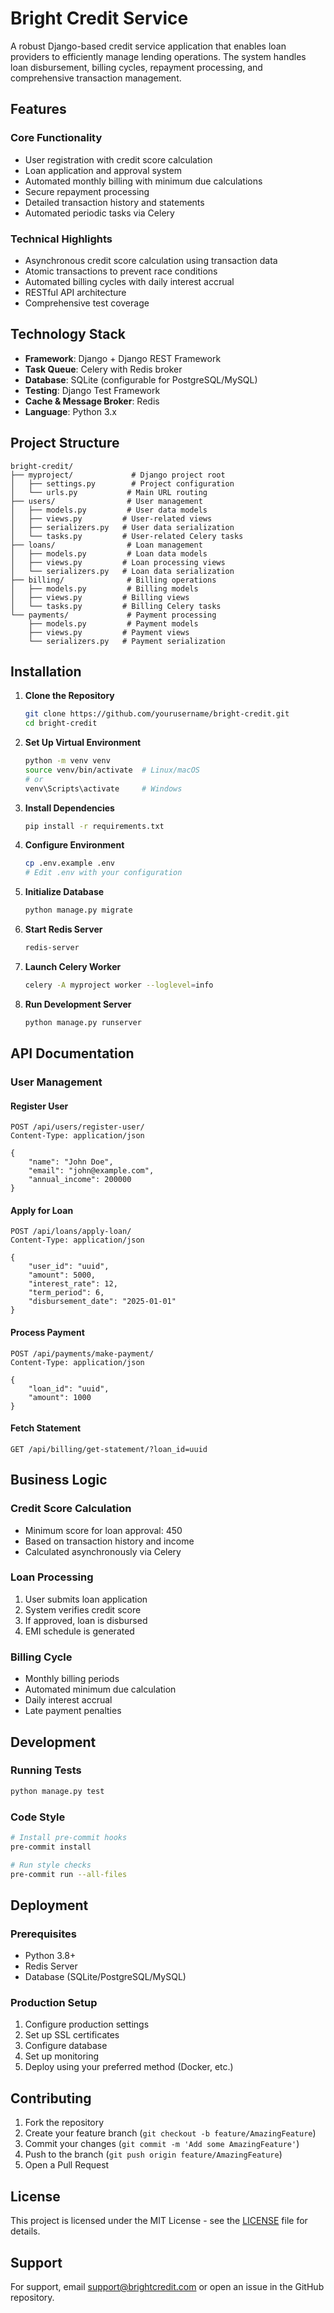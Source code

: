 # Bright Credit Service

A robust Django-based credit service application that enables loan providers to efficiently manage lending operations. The system handles loan disbursement, billing cycles, repayment processing, and comprehensive transaction management.

## Features

### Core Functionality
- User registration with credit score calculation
- Loan application and approval system
- Automated monthly billing with minimum due calculations
- Secure repayment processing
- Detailed transaction history and statements
- Automated periodic tasks via Celery

### Technical Highlights
- Asynchronous credit score calculation using transaction data
- Atomic transactions to prevent race conditions
- Automated billing cycles with daily interest accrual
- RESTful API architecture
- Comprehensive test coverage

## Technology Stack

- **Framework**: Django + Django REST Framework
- **Task Queue**: Celery with Redis broker
- **Database**: SQLite (configurable for PostgreSQL/MySQL)
- **Testing**: Django Test Framework
- **Cache & Message Broker**: Redis
- **Language**: Python 3.x

## Project Structure

```
bright-credit/
├── myproject/             # Django project root
│   ├── settings.py        # Project configuration
│   └── urls.py           # Main URL routing
├── users/                # User management
│   ├── models.py         # User data models
│   ├── views.py         # User-related views
│   ├── serializers.py   # User data serialization
│   └── tasks.py         # User-related Celery tasks
├── loans/                # Loan management
│   ├── models.py         # Loan data models
│   ├── views.py         # Loan processing views
│   └── serializers.py   # Loan data serialization
├── billing/              # Billing operations
│   ├── models.py         # Billing models
│   ├── views.py         # Billing views
│   └── tasks.py         # Billing Celery tasks
└── payments/             # Payment processing
    ├── models.py         # Payment models
    ├── views.py         # Payment views
    └── serializers.py   # Payment serialization
```

## Installation

1. **Clone the Repository**
   ```bash
   git clone https://github.com/yourusername/bright-credit.git
   cd bright-credit
   ```

2. **Set Up Virtual Environment**
   ```bash
   python -m venv venv
   source venv/bin/activate  # Linux/macOS
   # or
   venv\Scripts\activate     # Windows
   ```

3. **Install Dependencies**
   ```bash
   pip install -r requirements.txt
   ```

4. **Configure Environment**
   ```bash
   cp .env.example .env
   # Edit .env with your configuration
   ```

5. **Initialize Database**
   ```bash
   python manage.py migrate
   ```

6. **Start Redis Server**
   ```bash
   redis-server
   ```

7. **Launch Celery Worker**
   ```bash
   celery -A myproject worker --loglevel=info
   ```

8. **Run Development Server**
   ```bash
   python manage.py runserver
   ```

## API Documentation

### User Management

#### Register User
```http
POST /api/users/register-user/
Content-Type: application/json

{
    "name": "John Doe",
    "email": "john@example.com",
    "annual_income": 200000
}
```

#### Apply for Loan
```http
POST /api/loans/apply-loan/
Content-Type: application/json

{
    "user_id": "uuid",
    "amount": 5000,
    "interest_rate": 12,
    "term_period": 6,
    "disbursement_date": "2025-01-01"
}
```

#### Process Payment
```http
POST /api/payments/make-payment/
Content-Type: application/json

{
    "loan_id": "uuid",
    "amount": 1000
}
```

#### Fetch Statement
```http
GET /api/billing/get-statement/?loan_id=uuid
```

## Business Logic

### Credit Score Calculation
- Minimum score for loan approval: 450
- Based on transaction history and income
- Calculated asynchronously via Celery

### Loan Processing
1. User submits loan application
2. System verifies credit score
3. If approved, loan is disbursed
4. EMI schedule is generated

### Billing Cycle
- Monthly billing periods
- Automated minimum due calculation
- Daily interest accrual
- Late payment penalties

## Development

### Running Tests
```bash
python manage.py test
```

### Code Style
```bash
# Install pre-commit hooks
pre-commit install

# Run style checks
pre-commit run --all-files
```

## Deployment

### Prerequisites
- Python 3.8+
- Redis Server
- Database (SQLite/PostgreSQL/MySQL)

### Production Setup
1. Configure production settings
2. Set up SSL certificates
3. Configure database
4. Set up monitoring
5. Deploy using your preferred method (Docker, etc.)

## Contributing

1. Fork the repository
2. Create your feature branch (`git checkout -b feature/AmazingFeature`)
3. Commit your changes (`git commit -m 'Add some AmazingFeature'`)
4. Push to the branch (`git push origin feature/AmazingFeature`)
5. Open a Pull Request

## License

This project is licensed under the MIT License - see the [LICENSE](LICENSE) file for details.

## Support

For support, email support@brightcredit.com or open an issue in the GitHub repository.